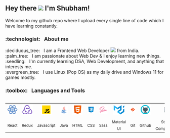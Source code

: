 <h2>Hey there <img src="https://media.giphy.com/media/hvRJCLFzcasrR4ia7z/giphy.gif" width="30"> I'm Shubham! </h2>
 
 Welcome to my github repo where I upload every single line of code which I have learning constantly. 
 
<h3> :technologist: &nbsp; About me </h3>

<p align="left" width="50" height="220"> :deciduous_tree: &nbsp;  I am a Frontend Web Developer <img src="https://media.giphy.com/media/WUlplcMpOCEmTGBtBW/giphy.gif" width="30"> from India.<br />
:palm_tree: &nbsp; I am passionate about Web Dev & I enjoy learning new things.<br />
:seedling: &nbsp; I'm currently learning DSA, Web Development, and anything that interests me. <br />
:evergreen_tree: &nbsp; I use Linux (Pop OS) as my daily drive and Windows 11 for games mostly. <br />
</p>

<h3> :toolbox: &nbsp; Languages and Tools </h3>
<table align="left" >
	<tr align="center">
		<td >
			<img src="./Assets/react.svg" width="35"/>
		</td>
		<td >
			<img src="./Assets/redux.svg" width="35"/>
		</td>	
		<td >
			<img src="./Assets/js.svg" width="35"/>
		</td>	
		<td>
			<img src="./Assets/java.svg" width="35"/>
		</td>
		<td>
			<img src="./Assets/html.svg" width="35"/>
		</td>
		<td >
			<img src="./Assets/css.svg" width="35"/>
		</td>
		<td>
			<img src="./Assets/sass.svg" width="35"/>
		</td>
		<td>
			<img src="./Assets/material.svg" width="35"/>
		</td>
  	<td>
			<img src="./Assets/git.svg" width="35"/>
		</td>
  	<td>
			<img src="./Assets/github.svg" width="35"/>
		</td>
   	<td>
			<img src="https://styled-components.com/atom.png" width="25"/>
		</td>
  
  
  </tr>
     <tr align="center" >
	    <td><sub>React</sub></td>
    	<td><sub>Redux</sub></td>
     <td><sub>Javascript</sub></td>
     <td><sub>Java</sub></td>
     <td><sub>HTML</sub></td>
     <td><sub>CSS</sub></td>
     <td><sub>Sass</sub></td>
     <td><sub>Material UI</sub></td>
     <td><sub>Git</sub></td>
     <td><sub>Github</sub></td>
      <td><sub>Styled Components</sub></td>
  </tr>
</table>


